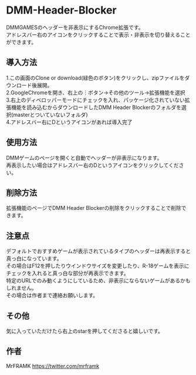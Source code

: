 DMM-Header-Blocker
====
DMMGAMESのヘッダーを非表示にするChrome拡張です。  
アドレスバー右のアイコンをクリックすることで表示・非表示を切り替えることができます。

## 導入方法
1.この画面のClone or download(緑色のボタン)をクリックし、zipファイルをダウンロード後展開。  
2.GoogleChromeを開き、右上の︙ボタン→その他のツール→拡張機能を選択  
3.右上のディベロッパーモードにチェックを入れ、パッケージ化されていない拡張機能を読み込むからダウンロードしたDMM Header Blockerのフォルダを選択(masterとついていないフォルダ)  
4.アドレスバー右にDというアイコンがあれば導入完了

## 使用方法
DMMゲームのページを開くと自動でヘッダーが非表示になります。  
再表示したい場合はアドレスバー右のDというアイコンをクリックしてください。

## 削除方法
拡張機能のページでDMM Header Blockerの削除をクリックすることで削除できます。

## 注意点
デフォルトでおすすめゲームが表示されているタイプのヘッダーは再表示すると真っ白になっています。  
その場合はF12を押したりウインドウサイズを変更したり、R-18ゲームを表示にチェックを入れると真っ白な部分が再表示できます。  
特定のURLでのみ動くようにしているため、非表示にならないゲームがあるかもしれません。  
その場合は作者まで連絡お願いします。  

## その他
気に入っていただけたら右上のstarを押してくださると嬉しいです。

## 作者
MrFRAMK <https://twitter.com/mrframk>
